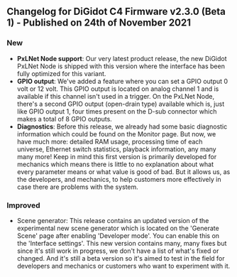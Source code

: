 ## Changelog for DiGidot C4 Firmware v2.3.0 (Beta 1) - Published on 24th of November 2021 ##

### New ###
* **PxLNet Node support**: Our very latest product release, the new DiGidot PxLNet Node is shipped with this version where the interface has been fully optimized for this variant.
* **GPIO output**: We've added a feature where you can set a GPIO output 0 volt or 12 volt. This GPIO output is located on analog channel 1 and is available if this channel isn't used in a trigger. On the PxLNet Node, there's a second GPIO output (open-drain type) available which is, just like GPIO output 1, four times present on the D-sub connector which makes a total of 8 GPIO outputs. 
* **Diagnostics**: Before this release, we already had some basic diagnostic information which could be found on the Monitor page. But now, we have much more: detailed RAM usage, processing time of each universe, Ethernet switch statistics, playback information, any many many more! Keep in mind this first version is primarily developed for mechanics which means there is little to no explanation about what every parameter means or what value is good of bad. But it allows us, as the developers, and mechanics, to help customers more effectively in case there are problems with the system.

### Improved ###
* Scene generator: This release contains an updated version of the experimental new scene generator which is located on the 'Generate Scene' page after enabling 'Developer mode'. You can enable this on the 'Interface settings'. This new version contains many, many fixes but since it's still work in progress, we don't have a list of what's fixed or changed. And it's still a beta version so it's aimed to test in the field for developers and mechanics or customers who want to experiment with it.

